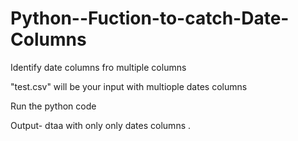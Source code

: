 # Python--Fuction-to-catch-Date-Columns
Identify date columns fro multiple columns

"test.csv" will be your input with multiople dates columns

Run the python code

Output- dtaa with only only dates columns .

